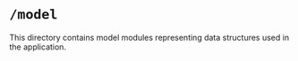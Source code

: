 # `/model`

This directory contains model modules representing data structures used in the application.